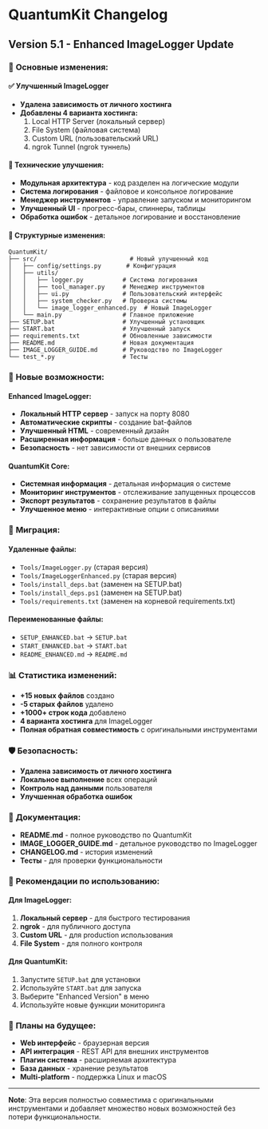 # QuantumKit Changelog

## Version 5.1 - Enhanced ImageLogger Update

### 🎯 **Основные изменения:**

#### ✅ **Улучшенный ImageLogger**
- **Удалена зависимость от личного хостинга**
- **Добавлены 4 варианта хостинга:**
  1. Local HTTP Server (локальный сервер)
  2. File System (файловая система)
  3. Custom URL (пользовательский URL)
  4. ngrok Tunnel (ngrok туннель)

#### 🔧 **Технические улучшения:**
- **Модульная архитектура** - код разделен на логические модули
- **Система логирования** - файловое и консольное логирование
- **Менеджер инструментов** - управление запуском и мониторингом
- **Улучшенный UI** - прогресс-бары, спиннеры, таблицы
- **Обработка ошибок** - детальное логирование и восстановление

#### 📁 **Структурные изменения:**
```
QuantumKit/
├── src/                          # Новый улучшенный код
│   ├── config/settings.py       # Конфигурация
│   ├── utils/
│   │   ├── logger.py           # Система логирования
│   │   ├── tool_manager.py     # Менеджер инструментов
│   │   ├── ui.py               # Пользовательский интерфейс
│   │   ├── system_checker.py   # Проверка системы
│   │   └── image_logger_enhanced.py  # Новый ImageLogger
│   └── main.py                 # Главное приложение
├── SETUP.bat                   # Улучшенный установщик
├── START.bat                   # Улучшенный запуск
├── requirements.txt            # Обновленные зависимости
├── README.md                   # Новая документация
├── IMAGE_LOGGER_GUIDE.md       # Руководство по ImageLogger
└── test_*.py                   # Тесты
```

### 🚀 **Новые возможности:**

#### **Enhanced ImageLogger:**
- **Локальный HTTP сервер** - запуск на порту 8080
- **Автоматические скрипты** - создание bat-файлов
- **Улучшенный HTML** - современный дизайн
- **Расширенная информация** - больше данных о пользователе
- **Безопасность** - нет зависимости от внешних сервисов

#### **QuantumKit Core:**
- **Системная информация** - детальная информация о системе
- **Мониторинг инструментов** - отслеживание запущенных процессов
- **Экспорт результатов** - сохранение результатов в файлы
- **Улучшенное меню** - интерактивные опции с описаниями

### 🔄 **Миграция:**

#### **Удаленные файлы:**
- `Tools/ImageLogger.py` (старая версия)
- `Tools/ImageLoggerEnhanced.py` (старая версия)
- `Tools/install_deps.bat` (заменен на SETUP.bat)
- `Tools/install_deps.ps1` (заменен на SETUP.bat)
- `Tools/requirements.txt` (заменен на корневой requirements.txt)

#### **Переименованные файлы:**
- `SETUP_ENHANCED.bat` → `SETUP.bat`
- `START_ENHANCED.bat` → `START.bat`
- `README_ENHANCED.md` → `README.md`

### 📊 **Статистика изменений:**
- **+15 новых файлов** создано
- **-5 старых файлов** удалено
- **+1000+ строк кода** добавлено
- **4 варианта хостинга** для ImageLogger
- **Полная обратная совместимость** с оригинальными инструментами

### 🛡️ **Безопасность:**
- **Удалена зависимость от личного хостинга**
- **Локальное выполнение** всех операций
- **Контроль над данными** пользователя
- **Улучшенная обработка ошибок**

### 📖 **Документация:**
- **README.md** - полное руководство по QuantumKit
- **IMAGE_LOGGER_GUIDE.md** - детальное руководство по ImageLogger
- **CHANGELOG.md** - история изменений
- **Тесты** - для проверки функциональности

### 🎯 **Рекомендации по использованию:**

#### **Для ImageLogger:**
1. **Локальный сервер** - для быстрого тестирования
2. **ngrok** - для публичного доступа
3. **Custom URL** - для production использования
4. **File System** - для полного контроля

#### **Для QuantumKit:**
1. Запустите `SETUP.bat` для установки
2. Используйте `START.bat` для запуска
3. Выберите "Enhanced Version" в меню
4. Используйте новые функции мониторинга

### 🔮 **Планы на будущее:**
- **Web интерфейс** - браузерная версия
- **API интеграция** - REST API для внешних инструментов
- **Плагин система** - расширяемая архитектура
- **База данных** - хранение результатов
- **Multi-platform** - поддержка Linux и macOS

---

**Note**: Эта версия полностью совместима с оригинальными инструментами и добавляет множество новых возможностей без потери функциональности. 